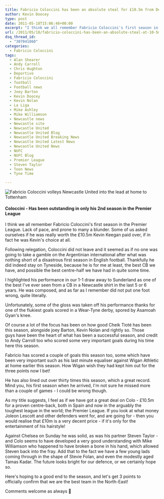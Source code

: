 ```yaml
---
title: Fabricio Coloccini has been an absolute steal for £10.5m from Deportivo La Coruna
author: Kevin Doocey
type: post
date: 2011-05-18T15:06:48+00:00
excerpt: "I think we all remember Fabricio Coloccini's first season in the Premier League. Lack of pace, and prone to many a blunder.."
url: /2011/05/18/fabricio-coloccini-has-been-an-absolute-steal-at-10-5m-from-deportivo-la-coruna/
dsq_thread_id:
  - "307041860"
categories:
  - Fabricio Coloccini
tags:
  - Alan Shearer
  - Andy Carroll
  - Chris Hughton
  - Deportivo
  - Fabricio Coloccini
  - football
  - Football news
  - Joey Barton
  - Kevin Doocey
  - Kevin Nolan
  - La Liga
  - Mike Ashley
  - Mike Williamson
  - Newcastle news
  - Newcastle site
  - Newcastle United
  - Newcastle United Blog
  - Newcastle United Breaking News
  - Newcastle United Latest News
  - Newcastle United News
  - NUFC
  - NUFC Blog
  - Premier League
  - Steven Taylor
  - Toon News
  - Tyne Time

---
```

![Fabricio Coloccini volleys Newcastle United into the lead at home to Tottenham](https://www.tynetime.com/wp-content/uploads/2011/05/Fabricio-Coloccini-Newcastle.jpg "Fabricio-Coloccini-Newcastle")

#### Coloccini - Has been outstanding in only his 2nd season in the Premier League

I think we all remember Fabricio Coloccini's first season in the Premier League. Lack of pace, and prone to many a blunder. Some of us asked ourselves if he was really worth the £10.5m Kevin Keegan paid over, if in fact he was Kevin's choice at all.

Following relegation, Coloccini did not leave and it seemed as if no one was going to take a gamble on the Argentinian international after what was nothing  short of a disastrous first season in English football. Thankfully he did indeed stay on Tyneside, because he is for me at least, the best CB we have, and possible the best centre-half we have had in quite some time.

I highlighted his performance in our 1-1 draw away to Sunderland as one of the best I've ever seen from a CB in a Newcastle shirt in the last 5 or 6 years. He was composed, and as far as I remember did not put one foot wrong, quite literally.

Unfortunately, some of the gloss was taken off his performance thanks for one of the flukiest goals scored in a Wear-Tyne derby, spored by Asamoah Gyan's knee.

Of course a lot of the focus has been on how good Cheik Tioté has been this season, alongside joey Barton, Kevin Nolan and rightly so. Those guys have been the heart of what has been a successful season, and credit to Andy Carroll too who scored some very important goals during his time here this season.

Fabricio has scored a couple of goals this season too, some which have been very important such as his last minute equaliser against Wigan Athletic at home earlier this season. How Wigan wish they had kept him out for the three points now I bet!

He has also lined out over thirty times this season, which a great record. Mind you, his first season when he arrived, I'm not sure he missed more than a couple of games - I could be wrong though.

As my title suggests, I feel as if we have got a great deal on Colo - £10.5m for a proven centre-back, both in Spain and now in the arguably the toughest league in the world; the Premier League. If you look at what money Joleon Lescott and other defenders went for, and are going for - then you would realise that £10m is a very decent price - if it's only for the entertainment of his hairstyle!

Against Chelsea on Sunday he was solid, as was his partner Steven Taylor - and Colo seems to have developed a very good understanding with Mike Williamson who happened to have broken a bone in his hand, which allowed Steven back into the fray. Add that to the fact we have a few young lads coming through in the shape of Stevie Folan, and even the modestly aged Tamas Kadar. The future looks bright for our defence, or we certainly hope so.

Here's hoping to a good end to the season, and let's get 3 points to officially confirm that we are the best team in the North-East!

Comments welcome as always 🙂

